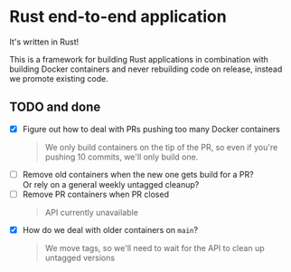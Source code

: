 # Rust end-to-end application

It's written in Rust!

This is a framework for building Rust applications in combination with building Docker containers and never rebuilding code on release, instead we promote existing code.

## TODO and done

- [x] Figure out how to deal with PRs pushing too many Docker containers<br />
  > We only build containers on the tip of the PR, so even if you're pushing 10 commits, we'll only build one.
- [ ] Remove old containers when the new one gets build for a PR?<br />
      Or rely on a general weekly untagged cleanup?
- [ ] Remove PR containers when PR closed<br />
  > API currently unavailable
- [x] How do we deal with older containers on `main`?<br />
  > We move tags, so we'll need to wait for the API to clean up untagged versions
